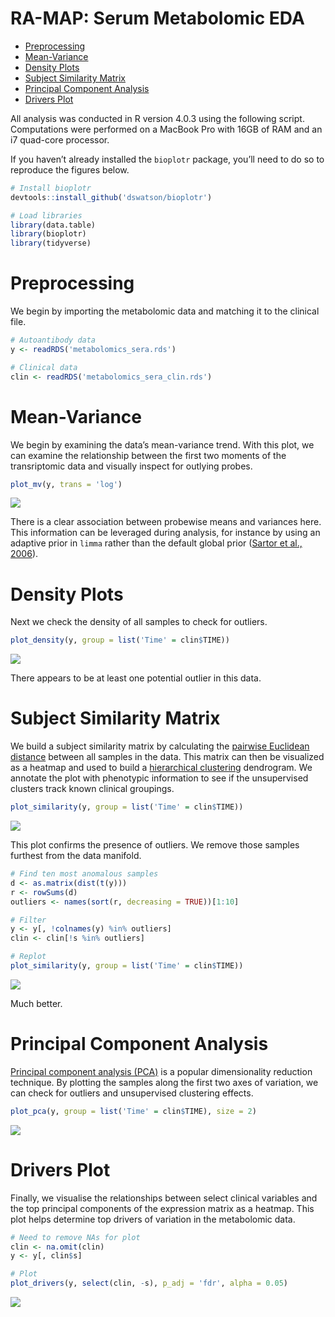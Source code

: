 RA-MAP: Serum Metabolomic EDA
================

-   [Preprocessing](#preprocessing)
-   [Mean-Variance](#mean-variance)
-   [Density Plots](#density-plots)
-   [Subject Similarity Matrix](#subject-similarity-matrix)
-   [Principal Component Analysis](#principal-component-analysis)
-   [Drivers Plot](#drivers-plot)

All analysis was conducted in R version 4.0.3 using the following
script. Computations were performed on a MacBook Pro with 16GB of RAM
and an i7 quad-core processor.

If you haven’t already installed the `bioplotr` package, you’ll need to
do so to reproduce the figures below.

``` r
# Install bioplotr
devtools::install_github('dswatson/bioplotr')

# Load libraries
library(data.table)
library(bioplotr)
library(tidyverse)
```

# Preprocessing

We begin by importing the metabolomic data and matching it to the
clinical file.

``` r
# Autoantibody data
y <- readRDS('metabolomics_sera.rds')

# Clinical data
clin <- readRDS('metabolomics_sera_clin.rds')
```

# Mean-Variance

We begin by examining the data’s mean-variance trend. With this plot, we
can examine the relationship between the first two moments of the
transriptomic data and visually inspect for outlying probes.

``` r
plot_mv(y, trans = 'log')
```

<p align='center'>
<img src="Metab_serum_EDA_files/figure-gfm/meanvar-1.png" style="display: block; margin: auto;" />
</p>

There is a clear association between probewise means and variances here.
This information can be leveraged during analysis, for instance by using
an adaptive prior in `limma` rather than the default global prior
([Sartor et al., 2006](https://www.ncbi.nlm.nih.gov/pubmed/17177995)).

# Density Plots

Next we check the density of all samples to check for outliers.

``` r
plot_density(y, group = list('Time' = clin$TIME))
```

<p align='center'>
<img src="Metab_serum_EDA_files/figure-gfm/density_pre-1.png" style="display: block; margin: auto;" />
</p>

There appears to be at least one potential outlier in this data.

# Subject Similarity Matrix

We build a subject similarity matrix by calculating the [pairwise
Euclidean
distance](https://en.wikipedia.org/wiki/Euclidean_distance_matrix)
between all samples in the data. This matrix can then be visualized as a
heatmap and used to build a [hierarchical
clustering](https://en.wikipedia.org/wiki/Hierarchical_clustering)
dendrogram. We annotate the plot with phenotypic information to see if
the unsupervised clusters track known clinical groupings.

``` r
plot_similarity(y, group = list('Time' = clin$TIME))
```

<p align='center'>
<img src="Metab_serum_EDA_files/figure-gfm/sim_mat-1.png" style="display: block; margin: auto;" />
</p>

This plot confirms the presence of outliers. We remove those samples
furthest from the data manifold.

``` r
# Find ten most anomalous samples
d <- as.matrix(dist(t(y)))
r <- rowSums(d)
outliers <- names(sort(r, decreasing = TRUE))[1:10]

# Filter
y <- y[, !colnames(y) %in% outliers]
clin <- clin[!s %in% outliers]

# Replot
plot_similarity(y, group = list('Time' = clin$TIME))
```

<p align='center'>
<img src="Metab_serum_EDA_files/figure-gfm/sim_mat2-1.png" style="display: block; margin: auto;" />
</p>

Much better.

# Principal Component Analysis

[Principal component analysis
(PCA)](https://en.wikipedia.org/wiki/Principal_component_analysis) is a
popular dimensionality reduction technique. By plotting the samples
along the first two axes of variation, we can check for outliers and
unsupervised clustering effects.

``` r
plot_pca(y, group = list('Time' = clin$TIME), size = 2)
```

<p align='center'>
<img src="Metab_serum_EDA_files/figure-gfm/pca-1.png" style="display: block; margin: auto;" />
</p>

# Drivers Plot

Finally, we visualise the relationships between select clinical
variables and the top principal components of the expression matrix as a
heatmap. This plot helps determine top drivers of variation in the
metabolomic data.

``` r
# Need to remove NAs for plot
clin <- na.omit(clin)
y <- y[, clin$s]

# Plot
plot_drivers(y, select(clin, -s), p_adj = 'fdr', alpha = 0.05)
```

<p align='center'>
<img src="Metab_serum_EDA_files/figure-gfm/drivers-1.png" style="display: block; margin: auto;" />
</p>
